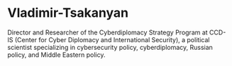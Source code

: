 # Vladimir-Tsakanyan
Director and Researcher of the Cyberdiplomacy Strategy Program at CCD-IS (Center for Cyber Diplomacy and International Security), a political scientist specializing in cybersecurity policy, cyberdiplomacy, Russian policy, and Middle Eastern policy.
